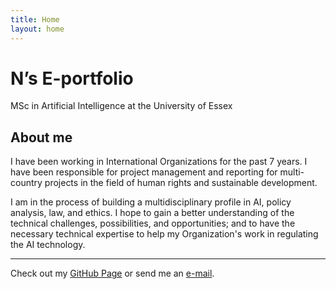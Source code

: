 ```yaml
---
title: Home
layout: home
---
```


# N’s E-portfolio  
MSc in Artificial Intelligence at the University of Essex

## About me
I have been working in International Organizations for the past 7 years. I have been responsible for project management and reporting for multi-country projects in the field of human rights and sustainable development.

I am in the process of building a multidisciplinary profile in AI, policy analysis, law, and ethics. I hope to gain a better understanding of the technical challenges, possibilities, and opportunities; and to have the necessary technical expertise to help my Organization's work in regulating the AI technology.


----
Check out my [GitHub Page](https://github.com/no22138/eportfolio/) or send me an [e-mail](mailto:no22138@essex.ac.uk).

